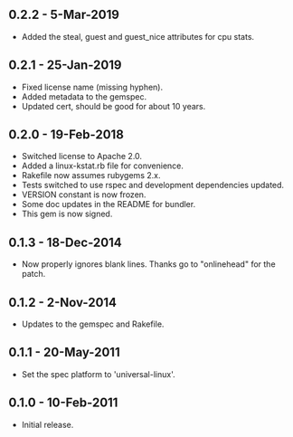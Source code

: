 ## 0.2.2 - 5-Mar-2019
* Added the steal, guest and guest_nice attributes for cpu stats.

## 0.2.1 - 25-Jan-2019
* Fixed license name (missing hyphen).
* Added metadata to the gemspec.
* Updated cert, should be good for about 10 years.

## 0.2.0 - 19-Feb-2018
* Switched license to Apache 2.0.
* Added a linux-kstat.rb file for convenience.
* Rakefile now assumes rubygems 2.x.
* Tests switched to use rspec and development dependencies updated.
* VERSION constant is now frozen.
* Some doc updates in the README for bundler.
* This gem is now signed.

## 0.1.3 - 18-Dec-2014
* Now properly ignores blank lines. Thanks go to "onlinehead" for the patch.

## 0.1.2 - 2-Nov-2014
* Updates to the gemspec and Rakefile.

## 0.1.1 - 20-May-2011
* Set the spec platform to 'universal-linux'.

## 0.1.0 - 10-Feb-2011
* Initial release.
